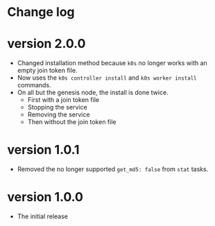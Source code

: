 # Change log

# version 2.0.0

- Changed installation method because `k0s` no longer works with an empty join token file.
- Now uses the `k0s controller install` and `k0s worker install` commands.
- On all but the genesis node, the install is done twice.
    - First with a join token file
    - Stopping the service
    - Removing the service
    - Then without the join token file

# version 1.0.1

- Removed the no longer supported `get_md5: false` from `stat` tasks.

# version 1.0.0

- The initial release
